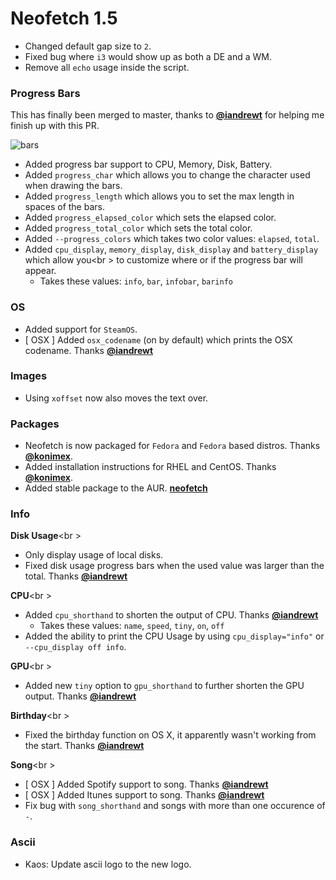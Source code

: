 # Neofetch 1.5

- Changed default gap size to `2`.
- Fixed bug where `i3` would show up as both a DE and a WM.
- Remove all `echo` usage inside the script.

### Progress Bars

This has finally been merged to master, thanks to **[@iandrewt](https://github.com/iandrewt)** for helping
me finish up with this PR.

![bars](https://ipfs.pics/ipfs/Qmbj8S7pi4CVw12XTawtRwRpLvkiZ9cxRxCUPMLQ1Nhhkb)

- Added progress bar support to CPU, Memory, Disk, Battery.
- Added `progress_char` which allows you to change the character used when drawing the bars.
- Added `progress_length` which allows you to set the max length in spaces of the bars.
- Added `progress_elapsed_color` which sets the elapsed color.
- Added `progress_total_color` which sets the total color.
- Added `--progress_colors` which takes two color values: `elapsed`, `total`.
- Added `cpu_display`, `memory_display`, `disk_display` and `battery_display` which allow you<br \>
to customize where or if the progress bar will appear.
    - Takes these values: `info`, `bar`, `infobar`, `barinfo`

### OS

- Added support for `SteamOS`.
- [ OSX ] Added `osx_codename` (on by default) which prints the OSX codename. Thanks **[@iandrewt](https://github.com/iandrewt)**

### Images

- Using `xoffset` now also moves the text over.

### Packages

- Neofetch is now packaged for `Fedora` and `Fedora` based distros. Thanks **[@konimex](https://github.com/konimex)**.
- Added installation instructions for RHEL and CentOS. Thanks **[@konimex](https://github.com/konimex)**.
- Added stable package to the AUR. **[neofetch](https://aur.archlinux.org/packages/neofetch/)**

### Info

**Disk Usage**<br \>
- Only display usage of local disks.
- Fixed disk usage progress bars when the used value was larger than the total. Thanks **[@iandrewt](https://github.com/iandrewt)**

**CPU**<br \>
- Added `cpu_shorthand` to shorten the output of CPU. Thanks **[@iandrewt](https://github.com/iandrewt)**
    - Takes these values: `name`, `speed`, `tiny`, `on`, `off`
- Added the ability to print the CPU Usage by using `cpu_display="info"` or `--cpu_display off info`.

**GPU**<br \>
- Added new `tiny` option to `gpu_shorthand` to further shorten the GPU output. Thanks **[@iandrewt](https://github.com/iandrewt)**

**Birthday**<br \>
- Fixed the birthday function on OS X, it apparently wasn't working from the start. Thanks **[@iandrewt](https://github.com/iandrewt)**

**Song**<br \>
- [ OSX ] Added Spotify support to song. Thanks **[@iandrewt](https://github.com/iandrewt)**
- [ OSX ] Added Itunes support to song. Thanks **[@iandrewt](https://github.com/iandrewt)**
- Fix bug with `song_shorthand` and songs with more than one occurence of `-`.

### Ascii

- Kaos: Update ascii logo to the new logo.
